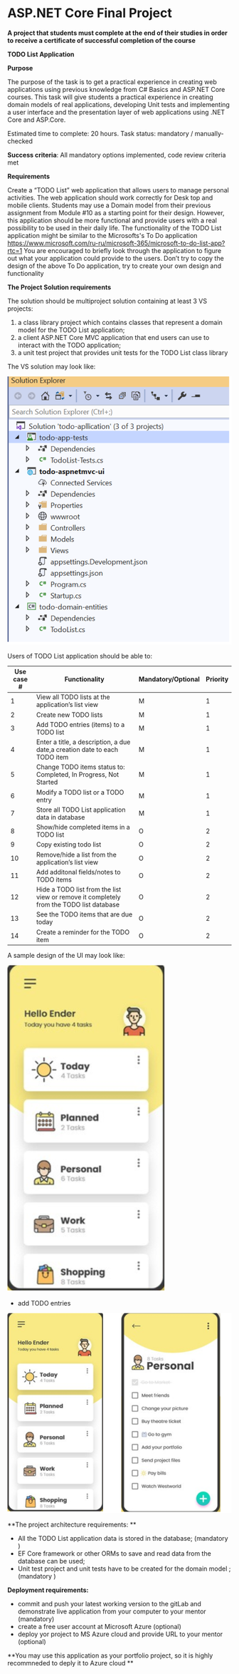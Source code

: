 # ASP.NET Core Final Project

 **A project that students must complete at the end of their studies in order to receive a certificate of successful completion of the course** 

**TODO List Application**

**Purpose**

The purpose of the task is to get a practical experience in creating web applications using previous knowledge from C# Basics and ASP.NET  Core courses. This task will give students a practical experience in creating domain models of real applications, developing Unit tests and  implementing a user interface and the presentation layer of web applications using .NET Core and ASP.Core.  

Estimated time to complete: 20 hours. 
Task status: mandatory / manually-checked

**Success criteria**: All mandatory options implemented, code review criteria met

**Requirements**

 Create a “TODO List” web application that allows users to manage personal activities.
The web application should work correctly for Desk top and mobile clients.
Students may use a Domain model from their previous assignment from Module #10 as a starting point for their design.  However, this application should be more functional and provide users with a real possibility to be used in their daily life.
The functionality of the TODO List application might be similar to the Microsofts's To Do application https://www.microsoft.com/ru-ru/microsoft-365/microsoft-to-do-list-app?rtc=1 
You are encouraged to briefly look through the application to figure out what  your application could provide to the users. Don’t try to copy the design of the above To Do application, try to create your own design and functionality

**The Project  Solution requirements**

The solution should be multiproject solution containing at least 3 VS projects:

1. a class library project which contains classes that represent a domain model for the TODO List application;
2. a client ASP.NET Core MVC  application that end users can use to interact with the TODO application;
3. a unit test project that provides unit tests for the TODO List class library

The VS solution may look like:

![](images/todo-solition.png) 

Users of TODO List application should be able to:



| Use case # | Functionality | Mandatory/Optional | Priority |
| ------ | ------ |------ |------ |
 |1 | View all TODO lists at the application’s list view  |M |1 |
| 2 | Create new TODO lists  |M |1 |
| 3 | Add TODO entries (items) to a TODO list  |M |1 |
| 4 | Enter a title, a description, a due date,a creation date to each TODO item |M |1 |
| 5 | Change TODO items status to: Completed, In Progress, Not Started     |M |1 |
| 6 | Modify a TODO list or a TODO entry   |M |1 |
| 7 | Store all TODO List application data in database |M |1 |
| 8 | Show/hide completed items in a TODO list    |O |2 |
| 9 | Copy existing todo list     |O |2 |
| 10 |Remove/hide a list from the  application’s list view     |O |2 |
| 11 |Add additonal fields/notes to TODO items |O |2 |
| 12 |Hide a TODO list from the list view or remove it completely from the TODO list database|O |2 |
| 13 | See the TODO items that are due today |O |2 |
| 14 | Create a reminder for the TODO item  |O |2 |
 
A sample design of the UI may look like:

![](images/ToDo-Lists.png) 
 
- add TODO entries
 
![](images/ToDo-List-Items.png) 
 
**The project architecture  requirements: **

- All the TODO List application data is stored in the database; (mandatory )
- EF Core framework or other ORMs to save and read data from the database can be used;  
- Unit test project and  unit tests have to be created for the domain model ; (mandatory )

**Deployment requirements:**

- commit and push your latest working version to the gitLab and demonstrate live application from your computer to your mentor (mandatory)
- create a free user account at Microsoft Azure (optional)
- deploy yor project to MS Azure cloud and provide URL to your mentor (optional)

 **You may use this application as your portfolio project, so it is highly recommneded to deply it to Azure cloud **
